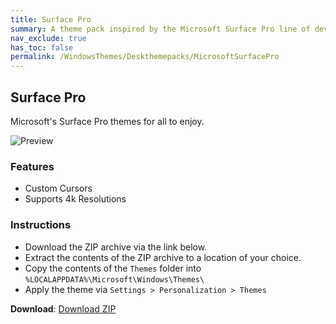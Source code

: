 ```yaml
---
title: Surface Pro
summary: A theme pack inspired by the Microsoft Surface Pro line of devices
nav_exclude: true
has_toc: false
permalink: /WindowsThemes/Deskthemepacks/MicrosoftSurfacePro
---
```

## Surface Pro

Microsoft's Surface Pro themes for all to enjoy.

![Preview](https://gitlab.com/the-back-room/deskthemepacks/sfw/surface-pro/-/raw/main/Extras/Preview.bmp)

### Features

- Custom Cursors
- Supports 4k Resolutions

### Instructions

- Download the ZIP archive via the link below.
- Extract the contents of the ZIP archive to a location of your choice.
- Copy the contents of the `Themes` folder into `%LOCALAPPDATA%\Microsoft\Windows\Themes\`
- Apply the theme via `Settings > Personalization > Themes`

**Download**: [Download ZIP](https://gitlab.com/the-back-room/deskthemepacks/sfw/surface-pro/-/archive/main/surface-pro-main.zip)